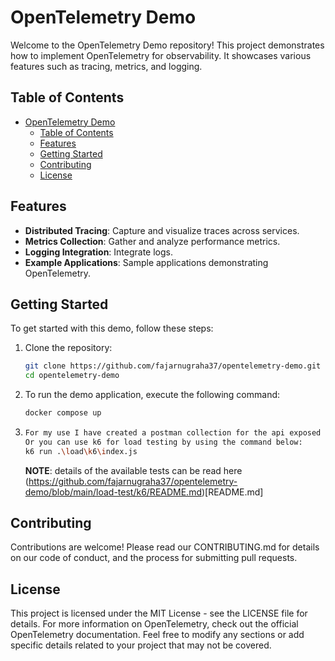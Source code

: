 # OpenTelemetry Demo

Welcome to the OpenTelemetry Demo repository! This project demonstrates how to implement OpenTelemetry for observability. It showcases various features such as tracing, metrics, and logging.

## Table of Contents

- [OpenTelemetry Demo](#opentelemetry-demo)
  - [Table of Contents](#table-of-contents)
  - [Features](#features)
  - [Getting Started](#getting-started)
  - [Contributing](#contributing)
  - [License](#license)

## Features

- **Distributed Tracing**: Capture and visualize traces across services.
- **Metrics Collection**: Gather and analyze performance metrics.
- **Logging Integration**: Integrate logs.
- **Example Applications**: Sample applications demonstrating OpenTelemetry.

## Getting Started

To get started with this demo, follow these steps:

1. Clone the repository:
   ```bash
   git clone https://github.com/fajarnugraha37/opentelemetry-demo.git
   cd opentelemetry-demo
   ```
2. To run the demo application, execute the following command:
    ```bash
    docker compose up
    ```
3. 
    ```bash
    For my use I have created a postman collection for the api exposed here (https://github.com/fajarnugraha37/opentelemetry-demo/blob/main/load-test/demo.postman_collection.json)[demo.postman_collection.json]
    Or you can use k6 for load testing by using the command below:
    k6 run .\load\k6\index.js 
    ```
    **NOTE**: details of the available tests can be read here (https://github.com/fajarnugraha37/opentelemetry-demo/blob/main/load-test/k6/README.md)[README.md]


## Contributing

Contributions are welcome! Please read our CONTRIBUTING.md for details on our code of conduct, and the process for submitting pull requests.

## License
This project is licensed under the MIT License - see the LICENSE file for details. For more information on OpenTelemetry, check out the official OpenTelemetry documentation.
Feel free to modify any sections or add specific details related to your project that may not be covered.